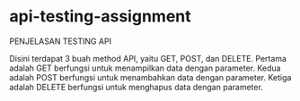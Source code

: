 # api-testing-assignment

PENJELASAN TESTING API

Disini terdapat 3 buah method API, yaitu GET, POST, dan DELETE.
Pertama adalah GET berfungsi untuk menampilkan data dengan parameter.
Kedua adalah POST berfungsi untuk menambahkan data dengan parameter.
Ketiga adalah DELETE berfungsi untuk menghapus data dengan parameter.
